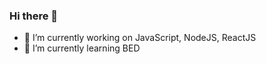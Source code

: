 ### Hi there 👋


- 🔭 I’m currently working on JavaScript, NodeJS, ReactJS
- 🌱 I’m currently learning BED


<!--
**ashutoshofficial25/ashutoshofficial25** is a ✨ _special_ ✨ repository because its `README.md` (this file) appears on your GitHub profile.
-->
